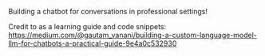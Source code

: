 Building a chatbot for conversations in professional settings!


Credit to as a learning guide and code snippets:
https://medium.com/@gautam_vanani/building-a-custom-language-model-llm-for-chatbots-a-practical-guide-9e4a0c532930